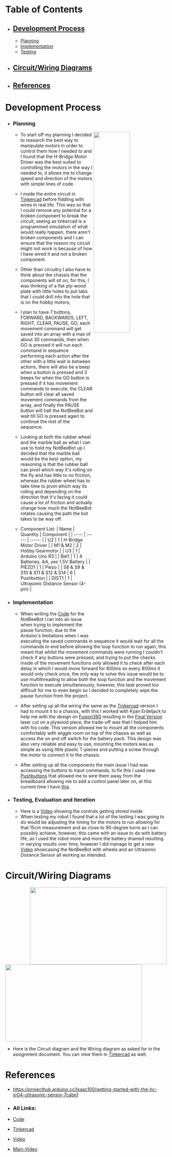 <a name="Table-of-Contents"></a>
# Table of Contents
   * ## [Development Process](#Development-Process-1)
        * [Planning](#Planning)
        * [Implementation](#Implementation)
        * [Testing](#Testing)
   * ## [Circuit/Wiring Diagrams](#Circuit/Wiring-Diagrams-1)
   * ## [References](#References-1)

<a name="Development-Process"></a>
# Development Process
   * ### Planning
      * <a href="url"><img src="https://github.com/user-attachments/assets/c41ade3a-30f2-4565-9ba1-e61625415ecc" align="right" height=40% width=50% ></a> To start off my planning I decided to research the best way to manipulate motors in order to control them how I needed to and I found that the H-Bridge Motor Driver was the best suited to controlling the motors in the way I needed to, it allows me to change speed and direction of the motors with simple lines of code.
    
      * I made the entire circuit in [Tinkercad](https://www.tinkercad.com/things/fkpYd7mgALy-not-beebot-camerons/editel?returnTo=https%3A%2F%2Fwww.tinkercad.com%2Fdashboard%2Fdesigns%2Fcircuits&sharecode=hNEtSJ4X27Qa3pH9DLSsrnlikMR4CaXaWMVf1GFJPlw) before fiddling with wires in real life. This was so that I could remove any potential for a broken component to break the circuit, seeing as tinkercad is a programmed simulation of what would really happen, there aren't broken components and I can ensure that the reason my circuit might not work is because of how I have wired it and not a broken component.
    
      * Other than circuitry I also have to think about the chassis that the components will sit on, for this, I was thinking of a flat ply-wood plate with little holes to put tabs that I could drill into the hole that is on the hobby motors,
    
      * I plan to have 7 buttons, FORWARD, BACKWARDS, LEFT, RIGHT, CLEAR, PAUSE, GO, each movement command will get saved into an array with a max of about 30 commands, then when GO is pressed it will run each command in sequence performing each action after the other with a little wait in between actions, there will also be a beep when a button is pressed and 3 beeps for when the GO button is pressed if it has movement commands to execute, the CLEAR button will clear all saved movement commands from the array, and finally the PAUSE button will halt the NotBeeBot and wait till GO is pressed again to continue the rest of the sequence.
    
      * Looking at both the rubber wheel and the marble ball as what I can use to hold my NotBeeBot up I decided that the marble ball would be the best option, my reasoning is that the rubber ball can pivot which way it's rolling on the fly and has little to no friction, whereas the rubber wheel has to take time to pivot which way its rolling and depending on the direction that it's facing it could cause a lot of friction and actually change how much the NotBeeBot rotates causing the path the bot takes to be way off.
    
      * Component List:
         | Name | Quantity | Component |
         | :---:       |  :----:     |     :----:    |
         | U2 | 1 | H-Bridge Motor Driver |
         | M1 & M2 | 2 | Hobby Gearmotor |
         | U3 | 1 | Arduino Uno R3 |
         | Bat1 | 1 | 4 Batteries, AA, yes 1.5V Battery |
         | PIEZO1 | 1 | Piezo |
         | S8 & S9 & S10 & S11 & S12 & S14  | 6 | Pushbutton |
         | DIST1 | 1 | Ultrasonic Distance Sensor (4-pin) |
      
    
   * ### Implementation
      * When writing the [Code](NotBeeBotCode.txt) for the NotBeeBot I ran into an issue when trying to implement the pause function, due to the Arduino's limitations when I was executing the saved commands in sequence it would wait for all the commands to end before allowing the loop function to run again, this meant that whilst the movement commands were running I couldn't check if any buttons were pressed, and trying to put the checks inside of the movement functions only allowed it to check after each delay in which I would move forward for 800ms so every 800ms it would only check once, the only way to solve this issue would be to use multithreading to allow both the loop function and the movement function to execute simultaneously, however, this task proved too difficult for me to even begin so I decided to completely wipe the pause function from the project.
    
      * After setting up all the wiring the same as the [Tinkercad](https://www.tinkercad.com/things/fkpYd7mgALy-not-beebot-camerons/editel?returnTo=https%3A%2F%2Fwww.tinkercad.com%2Fdashboard%2Fdesigns%2Fcircuits&sharecode=hNEtSJ4X27Qa3pH9DLSsrnlikMR4CaXaWMVf1GFJPlw) version I had to mount it to a chassis, with this I worked with Kyan Erdeljack to help me with the design on [Fusion360](https://www.autodesk.com/au/products/fusion-360/overview?panel=buy&term=1-YEAR&tab=subscription&mktvar002=afc_au_nmpi_ppc&gclsrc=aw.ds&ds_rl=1232386&gad_source=1&affname=17945_&PID=17945&CID=&cfclick=c9bb1341d6bf4355a8cd8fcdd8b67f06) resulting in the [Final Version](bee-bot-template-v3.dxf) laser cut on a plywood piece, the trade-off was that I helped him with his code. This version allowed me to mount all the components comfortably with wiggle room on top of the chassis as well as access the on and off switch for the battery pack. This design was also very reliable and easy to use, mounting the motors was as simple as using little plastic T-pieces and putting a screw through the motor to connect it to the chassis.
    
      * After setting up all the components the main issue I had was accessing the buttons to input commands, to fix this I used new [Pushbuttons](https://core-electronics.com.au/spst-black-push-off-mini-pushbutton-switch-47957.html) that allowed me to wire them away from the breadboard allowing me to add a control panel later on, at this current time I have [this](https://drive.google.com/file/d/1PZJ4p8Wys7UYKFC18_vLBE45zORheZQY/view?usp=sharing).

  <a name="Testing"></a>
   * ### Testing, Evaluation and Iteration
      * Here is a [Video](https://drive.google.com/file/d/1NErJ5e0zdEoMrJxAojWGWbAEdsFXxoad/view?usp=sharing) showing the controls getting stored inside 
      * When testing my robot I found that a lot of the testing I was going to do would be adjusting the timing for the motors to run allowing for that 15cm measurement and as close to 90-degree turns as I can possibly achieve, however, this came with an issue to do with battery life, as I used the robot more and more the battery drained resulting in varying results over time, however I did manage to get a new [Video](https://drive.google.com/file/d/1PXSoWEhVbEcgQeFNJhaXFlGjpG9dIE24/view?usp=sharing) showcasing the NotBeeBot with wheels and an Ultrasonic Distance Sensor all working as intended.

<a name="Circuit/Wiring-Diagrams"></a>
# Circuit/Wiring Diagrams
   <a href="url"><img src="https://github.com/user-attachments/assets/6852a675-cffc-4f1b-b18f-1a17f53fcc83" align="right" height="240" width="427" ></a>
   <a href="url"><img src="https://github.com/user-attachments/assets/88073326-d4c1-4e19-8b52-755fb7bbe581" align="Center" height="240" width="427" ></a>

   * Here is the Circuit diagram and the Wiring diagram as asked for in the assignment document. You can view them in [Tinkercad](https://www.tinkercad.com/things/fkpYd7mgALy-not-beebot-camerons/editel?returnTo=https%3A%2F%2Fwww.tinkercad.com%2Fdashboard%2Fdesigns%2Fcircuits&sharecode=hNEtSJ4X27Qa3pH9DLSsrnlikMR4CaXaWMVf1GFJPlw) as well.

# References
   * https://projecthub.arduino.cc/Isaac100/getting-started-with-the-hc-sr04-ultrasonic-sensor-7cabe1

   * ### All Links:
   * [Code](NotBeeBotCode.txt)
   * [Tinkercad](https://www.tinkercad.com/things/fkpYd7mgALy-not-beebot-camerons/editel?returnTo=https%3A%2F%2Fwww.tinkercad.com%2Fdashboard%2Fdesigns%2Fcircuits&sharecode=hNEtSJ4X27Qa3pH9DLSsrnlikMR4CaXaWMVf1GFJPlw)
   * [Video](https://drive.google.com/file/d/1NErJ5e0zdEoMrJxAojWGWbAEdsFXxoad/view?usp=sharing)
   * [Main-Video](https://drive.google.com/file/d/1PXSoWEhVbEcgQeFNJhaXFlGjpG9dIE24/view?usp=sharing)



